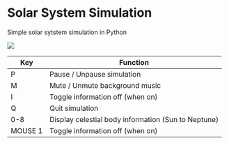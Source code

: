 # Solar System Simulation

Simple solar sytstem simulation in Python  

![](gif/sola_system_exemple.gif)  


| Key      | Function                                                  |
| ---------| ----------------------------------------------------------|
| P        | Pause / Unpause simulation                                |
| M        | Mute / Unmute background music                            |
| I        | Toggle information off (when on)                          |
| Q        | Quit simulation                                           |
| 0-8      | Display celestial body information (Sun to Neptune)       |
| MOUSE 1  | Toggle information off (when on)                          |

